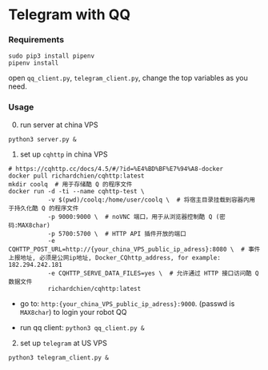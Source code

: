 # Telegram with QQ


### Requirements
```
sudo pip3 install pipenv
pipenv install
```

open `qq_client.py`, `telegram_client.py`, change the top variables as you need.

### Usage
0. run server at china VPS

```
python3 server.py &
```

1. set up `cqhttp` in china VPS

```
# https://cqhttp.cc/docs/4.5/#/?id=%E4%BD%BF%E7%94%A8-docker
docker pull richardchien/cqhttp:latest
mkdir coolq  # 用于存储酷 Q 的程序文件
docker run -d -ti --name cqhttp-test \
           -v $(pwd)/coolq:/home/user/coolq \  # 将宿主目录挂载到容器内用于持久化酷 Q 的程序文件
           -p 9000:9000 \  # noVNC 端口，用于从浏览器控制酷 Q (密码:MAX8char)
           -p 5700:5700 \  # HTTP API 插件开放的端口
           -e CQHTTP_POST_URL=http://{your_china_VPS_public_ip_adress}:8080 \  # 事件上报地址, 必须是公网ip地址, Docker_CQhttp_address, for example: 182.294.242.181
           -e CQHTTP_SERVE_DATA_FILES=yes \  # 允许通过 HTTP 接口访问酷 Q 数据文件
           richardchien/cqhttp:latest
```

* go to: `http:{your_china_VPS_public_ip_adress}:9000`. (passwd is `MAX8char`) to login your robot QQ

* run qq client: `python3 qq_client.py &`


2. set up `telegram` at US VPS
```
python3 telegram_client.py &
```
